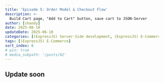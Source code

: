 ```yaml
---
title: 'Episode 5: Order Model & Checkout Flow'
description: >-
  Build Cart page, "Add to Cart" button, save cart to JSON-Server
author: [shandy]
date: 2025-06-10
updateDate: 2025-06-10
categories: [(ExpressJS) Server-Side development, (ExpressJS) E-Commerce]
tags: [(ExpressJS) E-Commerce]
sort_index: 6
# pin: true
# media_subpath: '/posts/02'
---
```


## Update soon
